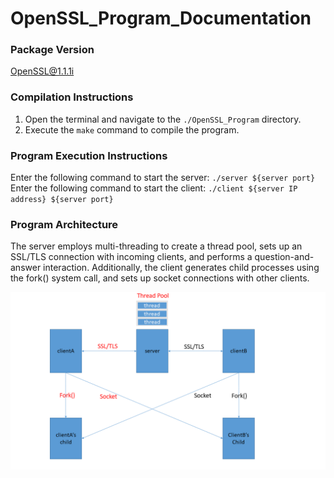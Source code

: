 # OpenSSL_Program_Documentation

### Package Version
[OpenSSL@1.1.1i](https://www.openssl.org/)

### Compilation Instructions
1. Open the terminal and navigate to the `./OpenSSL_Program` directory.
2. Execute the `make` command to compile the program.

### Program Execution Instructions
Enter the following command to start the server: `./server ${server port}` \
Enter the following command to start the client: `./client ${server IP address} ${server port}`

### Program Architecture
The server employs multi-threading to create a thread pool, sets up an SSL/TLS connection with incoming clients, and performs a question-and-answer interaction. Additionally, the client generates child processes using the fork() system call, and sets up socket connections with other clients.

![entrance_UI](./Architecture.png)

